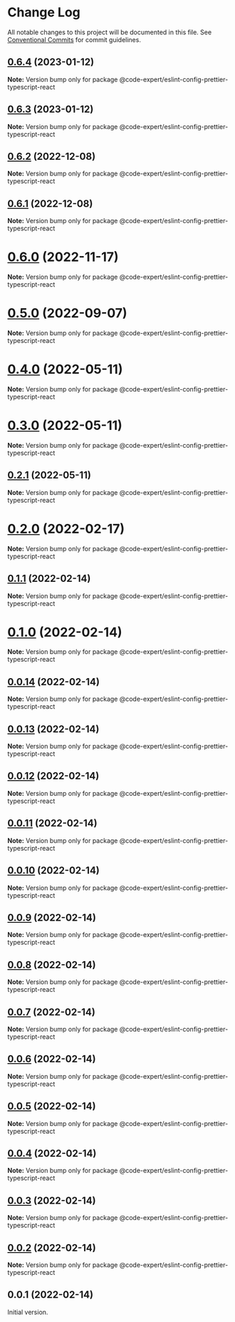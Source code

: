# Change Log

All notable changes to this project will be documented in this file.
See [Conventional Commits](https://conventionalcommits.org) for commit guidelines.

## [0.6.4](https://github.com/CodeExpertETH/configs/compare/@code-expert/eslint-config-prettier-typescript-react@0.6.3...@code-expert/eslint-config-prettier-typescript-react@0.6.4) (2023-01-12)

**Note:** Version bump only for package @code-expert/eslint-config-prettier-typescript-react

## [0.6.3](https://github.com/CodeExpertETH/configs/compare/@code-expert/eslint-config-prettier-typescript-react@0.6.2...@code-expert/eslint-config-prettier-typescript-react@0.6.3) (2023-01-12)

**Note:** Version bump only for package @code-expert/eslint-config-prettier-typescript-react

## [0.6.2](https://github.com/CodeExpertETH/configs/compare/@code-expert/eslint-config-prettier-typescript-react@0.6.1...@code-expert/eslint-config-prettier-typescript-react@0.6.2) (2022-12-08)

**Note:** Version bump only for package @code-expert/eslint-config-prettier-typescript-react

## [0.6.1](https://github.com/CodeExpertETH/configs/compare/@code-expert/eslint-config-prettier-typescript-react@0.6.0...@code-expert/eslint-config-prettier-typescript-react@0.6.1) (2022-12-08)

**Note:** Version bump only for package @code-expert/eslint-config-prettier-typescript-react

# [0.6.0](https://github.com/CodeExpertETH/configs/compare/@code-expert/eslint-config-prettier-typescript-react@0.5.0...@code-expert/eslint-config-prettier-typescript-react@0.6.0) (2022-11-17)

**Note:** Version bump only for package @code-expert/eslint-config-prettier-typescript-react

# [0.5.0](https://github.com/CodeExpertETH/configs/compare/@code-expert/eslint-config-prettier-typescript-react@0.4.0...@code-expert/eslint-config-prettier-typescript-react@0.5.0) (2022-09-07)

**Note:** Version bump only for package @code-expert/eslint-config-prettier-typescript-react

# [0.4.0](https://github.com/CodeExpertETH/configs/compare/@code-expert/eslint-config-prettier-typescript-react@0.3.0...@code-expert/eslint-config-prettier-typescript-react@0.4.0) (2022-05-11)

**Note:** Version bump only for package @code-expert/eslint-config-prettier-typescript-react

# [0.3.0](https://github.com/CodeExpertETH/configs/compare/@code-expert/eslint-config-prettier-typescript-react@0.2.0...@code-expert/eslint-config-prettier-typescript-react@0.3.0) (2022-05-11)

**Note:** Version bump only for package @code-expert/eslint-config-prettier-typescript-react

## [0.2.1](https://github.com/CodeExpertETH/configs/compare/@code-expert/eslint-config-prettier-typescript-react@0.2.0...@code-expert/eslint-config-prettier-typescript-react@0.2.1) (2022-05-11)

**Note:** Version bump only for package @code-expert/eslint-config-prettier-typescript-react

# [0.2.0](https://github.com/CodeExpertETH/configs/compare/@code-expert/eslint-config-prettier-typescript-react@0.1.1...@code-expert/eslint-config-prettier-typescript-react@0.2.0) (2022-02-17)

**Note:** Version bump only for package @code-expert/eslint-config-prettier-typescript-react

## [0.1.1](https://github.com/CodeExpertETH/configs/compare/@code-expert/eslint-config-prettier-typescript-react@0.1.0...@code-expert/eslint-config-prettier-typescript-react@0.1.1) (2022-02-14)

**Note:** Version bump only for package @code-expert/eslint-config-prettier-typescript-react

# [0.1.0](https://github.com/CodeExpertETH/configs/compare/@code-expert/eslint-config-prettier-typescript-react@0.0.14...@code-expert/eslint-config-prettier-typescript-react@0.1.0) (2022-02-14)

**Note:** Version bump only for package @code-expert/eslint-config-prettier-typescript-react

## [0.0.14](https://github.com/CodeExpertETH/configs/compare/@code-expert/eslint-config-prettier-typescript-react@0.0.13...@code-expert/eslint-config-prettier-typescript-react@0.0.14) (2022-02-14)

**Note:** Version bump only for package @code-expert/eslint-config-prettier-typescript-react

## [0.0.13](https://github.com/CodeExpertETH/configs/compare/@code-expert/eslint-config-prettier-typescript-react@0.0.12...@code-expert/eslint-config-prettier-typescript-react@0.0.13) (2022-02-14)

**Note:** Version bump only for package @code-expert/eslint-config-prettier-typescript-react

## [0.0.12](https://github.com/CodeExpertETH/configs/compare/@code-expert/eslint-config-prettier-typescript-react@0.0.11...@code-expert/eslint-config-prettier-typescript-react@0.0.12) (2022-02-14)

**Note:** Version bump only for package @code-expert/eslint-config-prettier-typescript-react

## [0.0.11](https://github.com/CodeExpertETH/configs/compare/@code-expert/eslint-config-prettier-typescript-react@0.0.10...@code-expert/eslint-config-prettier-typescript-react@0.0.11) (2022-02-14)

**Note:** Version bump only for package @code-expert/eslint-config-prettier-typescript-react

## [0.0.10](https://github.com/CodeExpertETH/configs/compare/@code-expert/eslint-config-prettier-typescript-react@0.0.9...@code-expert/eslint-config-prettier-typescript-react@0.0.10) (2022-02-14)

**Note:** Version bump only for package @code-expert/eslint-config-prettier-typescript-react

## [0.0.9](https://github.com/CodeExpertETH/configs/compare/@code-expert/eslint-config-prettier-typescript-react@0.0.8...@code-expert/eslint-config-prettier-typescript-react@0.0.9) (2022-02-14)

**Note:** Version bump only for package @code-expert/eslint-config-prettier-typescript-react

## [0.0.8](https://github.com/CodeExpertETH/configs/compare/@code-expert/eslint-config-prettier-typescript-react@0.0.7...@code-expert/eslint-config-prettier-typescript-react@0.0.8) (2022-02-14)

**Note:** Version bump only for package @code-expert/eslint-config-prettier-typescript-react

## [0.0.7](https://github.com/CodeExpertETH/configs/compare/@code-expert/eslint-config-prettier-typescript-react@0.0.6...@code-expert/eslint-config-prettier-typescript-react@0.0.7) (2022-02-14)

**Note:** Version bump only for package @code-expert/eslint-config-prettier-typescript-react

## [0.0.6](https://github.com/CodeExpertETH/configs/compare/@code-expert/eslint-config-prettier-typescript-react@0.0.5...@code-expert/eslint-config-prettier-typescript-react@0.0.6) (2022-02-14)

**Note:** Version bump only for package @code-expert/eslint-config-prettier-typescript-react

## [0.0.5](https://github.com/CodeExpertETH/configs/compare/@code-expert/eslint-config-prettier-typescript-react@0.0.4...@code-expert/eslint-config-prettier-typescript-react@0.0.5) (2022-02-14)

**Note:** Version bump only for package @code-expert/eslint-config-prettier-typescript-react

## [0.0.4](https://github.com/CodeExpertETH/configs/compare/@code-expert/eslint-config-prettier-typescript-react@0.0.3...@code-expert/eslint-config-prettier-typescript-react@0.0.4) (2022-02-14)

**Note:** Version bump only for package @code-expert/eslint-config-prettier-typescript-react

## [0.0.3](https://github.com/CodeExpertETH/configs/compare/@code-expert/eslint-config-prettier-typescript-react@0.0.2...@code-expert/eslint-config-prettier-typescript-react@0.0.3) (2022-02-14)

**Note:** Version bump only for package @code-expert/eslint-config-prettier-typescript-react

## [0.0.2](https://github.com/CodeExpertETH/configs/compare/@code-expert/eslint-config-prettier-typescript-react@0.2.1...@code-expert/eslint-config-prettier-typescript-react@0.0.2) (2022-02-14)

**Note:** Version bump only for package @code-expert/eslint-config-prettier-typescript-react

## 0.0.1 (2022-02-14)

Initial version.
